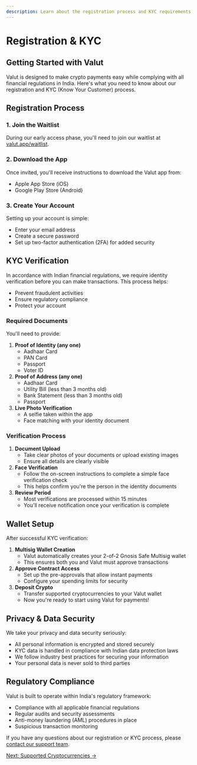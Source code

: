 ```yaml
---
description: Learn about the registration process and KYC requirements for Valut
---
```


# Registration & KYC

## Getting Started with Valut

Valut is designed to make crypto payments easy while complying with all financial regulations in India. Here's what you need to know about our registration and KYC (Know Your Customer) process.

## Registration Process

### 1. Join the Waitlist

During our early access phase, you'll need to join our waitlist at [valut.app/waitlist](https://valut.app/waitlist).

### 2. Download the App

Once invited, you'll receive instructions to download the Valut app from:

* Apple App Store (iOS)
* Google Play Store (Android)

### 3. Create Your Account

Setting up your account is simple:

* Enter your email address
* Create a secure password
* Set up two-factor authentication (2FA) for added security

## KYC Verification

In accordance with Indian financial regulations, we require identity verification before you can make transactions. This process helps:

* Prevent fraudulent activities
* Ensure regulatory compliance
* Protect your account

### Required Documents

You'll need to provide:

1. **Proof of Identity (any one)**
   * Aadhaar Card
   * PAN Card
   * Passport
   * Voter ID
2. **Proof of Address (any one)**
   * Aadhaar Card
   * Utility Bill (less than 3 months old)
   * Bank Statement (less than 3 months old)
   * Passport
3. **Live Photo Verification**
   * A selfie taken within the app
   * Face matching with your identity document

### Verification Process

1. **Document Upload**
   * Take clear photos of your documents or upload existing images
   * Ensure all details are clearly visible
2. **Face Verification**
   * Follow the on-screen instructions to complete a simple face verification check
   * This helps confirm you're the person in the identity documents
3. **Review Period**
   * Most verifications are processed within 15 minutes
   * You'll receive notification once your verification is complete

## Wallet Setup

After successful KYC verification:

1. **Multisig Wallet Creation**
   * Valut automatically creates your 2-of-2 Gnosis Safe Multisig wallet
   * This ensures both you and Valut must approve transactions
2. **Approve Contract Access**
   * Set up the pre-approvals that allow instant payments
   * Configure your spending limits for security
3. **Deposit Crypto**
   * Transfer supported cryptocurrencies to your Valut wallet
   * Now you're ready to start using Valut for payments!

## Privacy & Data Security

We take your privacy and data security seriously:

* All personal information is encrypted and stored securely
* KYC data is handled in compliance with Indian data protection laws
* We follow industry best practices for securing your information
* Your personal data is never sold to third parties

## Regulatory Compliance

Valut is built to operate within India's regulatory framework:

* Compliance with all applicable financial regulations
* Regular audits and security assessments
* Anti-money laundering (AML) procedures in place
* Suspicious transaction monitoring

If you have any questions about our registration or KYC process, please [contact our support team](../faq-support/contact-support.md).

[Next: Supported Cryptocurrencies →](supported-cryptocurrencies.md)
